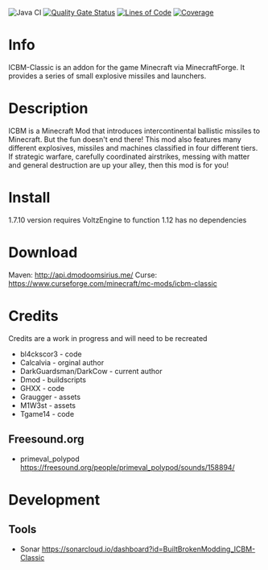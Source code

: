 ![Java CI](https://github.com/BuiltBrokenModding/ICBM-Classic/workflows/Java%20CI/badge.svg) [![Quality Gate Status](https://sonarcloud.io/api/project_badges/measure?project=BuiltBrokenModding_ICBM-Classic&metric=alert_status)](https://sonarcloud.io/dashboard?id=BuiltBrokenModding_ICBM-Classic) [![Lines of Code](https://sonarcloud.io/api/project_badges/measure?project=BuiltBrokenModding_ICBM-Classic&metric=ncloc)](https://sonarcloud.io/dashboard?id=BuiltBrokenModding_ICBM-Classic) [![Coverage](https://sonarcloud.io/api/project_badges/measure?project=BuiltBrokenModding_ICBM-Classic&metric=coverage)](https://sonarcloud.io/dashboard?id=BuiltBrokenModding_ICBM-Classic) 

# Info
ICBM-Classic is an addon for the game Minecraft via MinecraftForge. It provides a series of small explosive missiles and launchers.

# Description
ICBM is a Minecraft Mod that introduces intercontinental ballistic missiles to Minecraft. But the fun doesn't end there! This mod also features many different explosives, missiles and machines classified in four different tiers. If strategic warfare, carefully coordinated airstrikes, messing with matter and general destruction are up your alley, then this mod is for you!

# Install
1.7.10 version requires VoltzEngine to function
1.12 has no dependencies

# Download 
Maven: http://api.dmodoomsirius.me/
Curse: https://www.curseforge.com/minecraft/mc-mods/icbm-classic

# Credits
Credits are a work in progress and will need to be recreated
* bl4ckscor3 - code
* Calcalvia - orginal author
* DarkGuardsman/DarkCow - current author
* Dmod - buildscripts
* GHXX - code
* Graugger - assets
* M1W3st - assets
* Tgame14 - code

## Freesound.org 
* primeval_polypod      https://freesound.org/people/primeval_polypod/sounds/158894/


# Development

## Tools

* Sonar https://sonarcloud.io/dashboard?id=BuiltBrokenModding_ICBM-Classic